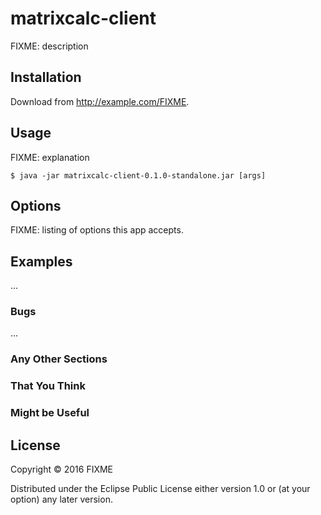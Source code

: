 # matrixcalc-client

FIXME: description

## Installation

Download from http://example.com/FIXME.

## Usage

FIXME: explanation

    $ java -jar matrixcalc-client-0.1.0-standalone.jar [args]

## Options

FIXME: listing of options this app accepts.

## Examples

...

### Bugs

...

### Any Other Sections
### That You Think
### Might be Useful

## License

Copyright © 2016 FIXME

Distributed under the Eclipse Public License either version 1.0 or (at
your option) any later version.
